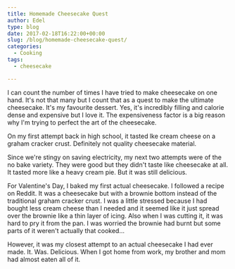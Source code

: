```yaml
---
title: Homemade Cheesecake Quest
author: Edel
type: blog
date: 2017-02-18T16:22:00+00:00
slug: /blog/homemade-cheesecake-quest/
categories:
  - Cooking
tags:
  - cheesecake

---
```

I can count the number of times I have tried to make cheesecake on one hand. It's not that many but I count that as a quest to make the ultimate cheesecake. It's my favourite dessert. Yes, it's incredibly filling and calorie dense and expensive but I love it. The expensiveness factor is a big reason why I'm trying to perfect the art of the cheesecake.

On my first attempt back in high school, it tasted lke cream cheese on a graham cracker crust. Definitely not quality cheesecake material.

Since we're stingy on saving electricity, my next two attempts were of the no bake variety. They were good but they didn't taste like cheesecake at all. It tasted more like a heavy cream pie. But it was still delicious.

For Valentine's Day, I baked my first actual cheesecake. I followed a recipe on Reddit. It was a cheesecake but with a brownie bottom instead of the traditional graham cracker crust. I was a little stressed because I had bought less cream cheese than I needed and it seemed like it just spread over the brownie like a thin layer of icing. Also when I was cutting it, it was hard to pry it from the pan. I was worried the brownie had burnt but some parts of it weren't actually that cooked&#8230;

However, it was my closest attempt to an actual cheesecake I had ever made. It. Was. Delicious. When I got home from work, my brother and mom had almost eaten all of it.

[<img src="https://i0.wp.com/edelgrace.me/blog/wp-content/uploads/2017/02/wp-image-838466702jpg.jpg?resize=663%2C1179" alt="" class="wp-image-215 alignnone size-full"  data-recalc-dims="1" />][1]

 [1]: https://i0.wp.com/edelgrace.me/blog/wp-content/uploads/2017/02/wp-image-838466702jpg.jpg